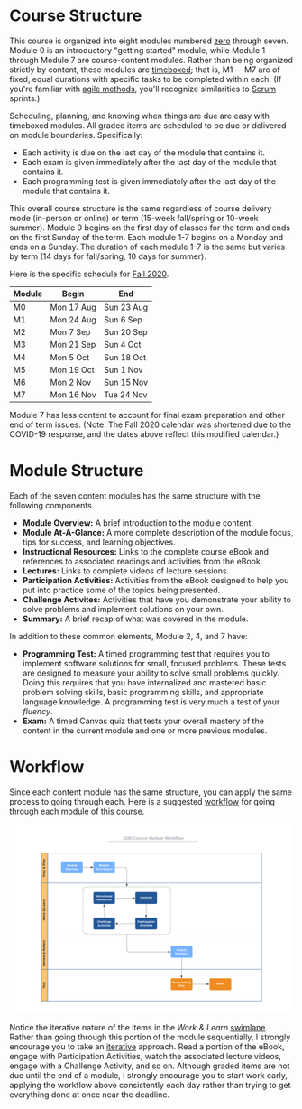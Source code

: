 # Course Structure

This course is organized into eight modules numbered
[zero](https://www.cs.utexas.edu/users/EWD/transcriptions/EWD08xx/EWD831.html)
through seven. Module 0 is an introductory "getting started" module, while
Module 1 through Module 7 are course-content modules. Rather than being
organized strictly by content, these modules are
[timeboxed](https://en.wikipedia.org/wiki/Timeboxing); that is, M1 -- M7 are
of fixed, equal durations with specific tasks to be completed within each. (If
you're familiar with 
[agile methods](https://en.wikipedia.org/wiki/Agile_software_development),
you'll recognize similarities to
[Scrum](https://en.wikipedia.org/wiki/Scrum_(software_development)) sprints.)

Scheduling, planning, and knowing when things are due are easy with timeboxed
modules. All graded items are scheduled to be due or delivered on module
boundaries. Specifically:

- Each activity is due on the last day of the module that contains it.
- Each exam is given immediately after the last day of the module that contains it.
- Each programming test is given immediately after the last day of the module that contains it.

This overall course structure is the same regardless of course delivery mode
(in-person or online) or term (15-week fall/spring or 10-week summer). Module
0 begins on the first day of classes for the term and ends on the first Sunday
of the term. Each module 1-7 begins on a Monday and ends on a Sunday. The
duration of each module 1-7 is the same but varies by term (14 days for
fall/spring, 10 days for summer).

Here is the specific schedule for [Fall 2020](http://www.auburn.edu/main/auweb_calendar.php).

Module | Begin | End
------ | ----- | ---
M0 | Mon 17 Aug | Sun 23 Aug
M1 | Mon 24 Aug | Sun 6 Sep
M2 | Mon 7 Sep | Sun 20 Sep
M3 | Mon 21 Sep | Sun 4 Oct
M4 | Mon 5 Oct | Sun 18 Oct
M5 | Mon 19 Oct | Sun 1 Nov
M6 | Mon 2 Nov | Sun 15 Nov
M7 | Mon 16 Nov | Tue 24 Nov

Module 7 has less content to account for final exam preparation and other end
of term issues. (Note: The Fall 2020 calendar was shortened due to the
COVID-19 response, and the dates above reflect this modified calendar.)

# Module Structure

Each of the seven content modules has the same structure with the following components.

- **Module Overview:** A brief introduction to the module content.
- **Module At-A-Glance:** A more complete description of the module focus, tips for success, and learning objectives.
- **Instructional Resources:** Links to the complete course eBook and references to associated readings and activities from the eBook.
- **Lectures:** Links to complete videos of lecture sessions.
- **Participation Activities:** Activities from the eBook designed to help you put into practice some of the topics being presented.
- **Challenge Activites:** Activities that have you demonstrate your ability to solve problems and implement solutions on your own.
- **Summary:** A brief recap of what was covered in the module.

In addition to these common elements, Module 2, 4, and 7 have:

- **Programming Test:** A timed programming test that requires you to implement software solutions for small, focused problems. These tests are designed to measure your ability to solve small problems quickly. Doing this requires that you have internalized and mastered basic problem solving skills, basic programming skills, and appropriate language knowledge. A programming test is very much a test of your *fluency*.
- **Exam:** A timed Canvas quiz that tests your overall mastery of the content in the current module and one or more previous modules.


# Workflow

Since each content module has the same structure, you can apply the same process to going through each. Here is a suggested [workflow](https://en.wikipedia.org/wiki/Workflow) for going through each module of this course.

![worflow](img/workflow.png)

Notice the iterative nature of the items in the *Work & Learn*
[swimlane](https://en.wikipedia.org/wiki/Swim_lane). Rather than going through
this portion of the module sequentially, I strongly encourage you to take an
[iterative](https://en.wikipedia.org/wiki/Iteration) approach. Read a portion
of the eBook, engage with Participation Activities, watch the associated
lecture videos, engage with a Challenge Activity, and so on. Although graded
items are not due until the end of a module, I strongly encourage you to start
work early, applying the workflow above consistently each day rather than trying
to get everything done at once near the deadline.

